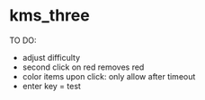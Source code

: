 # kms_three

TO DO:
- adjust difficulty
- second click on red removes red
- color items upon click: only allow after timeout
- enter key = test